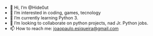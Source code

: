 - 👋 Hi, I’m @Hide0ut
- 👀 I’m interested in coding, games, tecnology
- 🌱 I’m currently learning Python 3.
- 💞️ I’m looking to collaborate on python projects, nad Jr. Python jobs.
- 📫 How to reach me: joaopaulo.esiqueira@gmail.com


<!---
Hide0ut/Hide0ut is a ✨ special ✨ repository because its `README.md` (this file) appears on your GitHub profile.
You can click the Preview link to take a look at your changes.
--->
